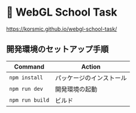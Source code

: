 # 🚀 WebGL School Task

<https://korsmic.github.io/webgl-school-task/>

## 開発環境のセットアップ手順

| Command         | Action                             |
| --------------- | ---------------------------------- |
| `npm install`   | パッケージのインストール          |
| `npm run dev`   | 開発環境の起動                     |
| `npm run build` | ビルド                             |
